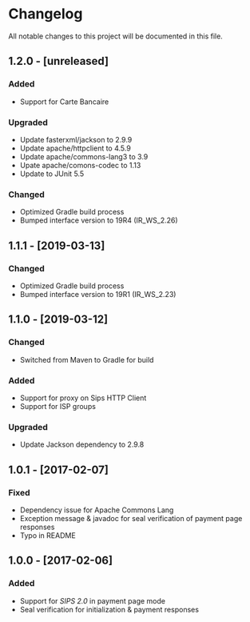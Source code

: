 # Changelog
All notable changes to this project will be documented in this file.

## 1.2.0 - [unreleased]
### Added
- Support for Carte Bancaire

### Upgraded
- Update fasterxml/jackson to 2.9.9
- Update apache/httpclient to 4.5.9
- Update apache/commons-lang3 to 3.9
- Upate apache/comons-codec to 1.13
- Update to JUnit 5.5

### Changed
- Optimized Gradle build process
- Bumped interface version to 19R4 (IR_WS_2.26)

## 1.1.1 - [2019-03-13]

### Changed
- Optimized Gradle build process
- Bumped interface version to 19R1 (IR_WS_2.23)

## 1.1.0 - [2019-03-12]

### Changed
- Switched from Maven to Gradle for build

### Added
- Support for proxy on Sips HTTP Client
- Support for ISP groups

### Upgraded
- Update Jackson dependency to 2.9.8

## 1.0.1 - [2017-02-07]

### Fixed
- Dependency issue for Apache Commons Lang
- Exception message & javadoc for seal verification of payment page responses
- Typo in README

## 1.0.0 - [2017-02-06]

### Added
- Support for _SIPS 2.0_ in payment page mode
- Seal verification for initialization & payment responses